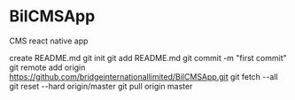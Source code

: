 # BilCMSApp
CMS react native app

create README.md
git init
git add README.md
git commit -m "first commit"
git remote add origin https://github.com/bridgeinternationallimited/BilCMSApp.git
git fetch --all
git reset --hard origin/master
git pull origin master